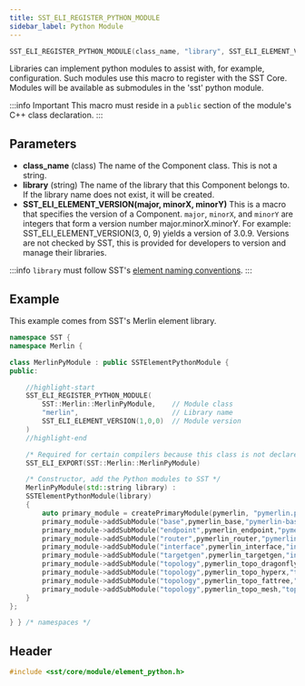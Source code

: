 ```yaml
---
title: SST_ELI_REGISTER_PYTHON_MODULE
sidebar_label: Python Module
---
```


```cpp
SST_ELI_REGISTER_PYTHON_MODULE(class_name, "library", SST_ELI_ELEMENT_VERSION(major, minorX, minorY) )
```

Libraries can implement python modules to assist with, for example, configuration. Such modules use this macro to register with the SST Core. Modules will be available as submodules in the 'sst' python module.

:::info Important
This macro must reside in a `public` section of the module's C++ class declaration.
:::


## Parameters

* **class_name** (class) The name of the Component class. This is not a string.
* **library** (string) The name of the library that this Component belongs to. If the library name does not exist, it will be created.
* **SST_ELI_ELEMENT_VERSION(major, minorX, minorY)** This is a macro that specifies the version of a Component. `major`, `minorX`, and `minorY` are integers that form a version number major.minorX.minorY. For example: SST_ELI_ELEMENT_VERSION(3, 0, 9) yields a version of 3.0.9. Versions are not checked by SST, this is provided for developers to version and manage their libraries.

:::info
`library` must follow SST's [element naming conventions](../../../guides/dev/naming.md).
:::

## Example

This example comes from SST's Merlin element library.
```cpp
namespace SST {
namespace Merlin {

class MerlinPyModule : public SSTElementPythonModule {
public:

    //highlight-start
    SST_ELI_REGISTER_PYTHON_MODULE(
        SST::Merlin::MerlinPyModule,    // Module class
        "merlin",                       // Library name
        SST_ELI_ELEMENT_VERSION(1,0,0)  // Module version
    )
    //highlight-end

    /* Required for certain compilers because this class is not declared in a header file */
    SST_ELI_EXPORT(SST::Merlin::MerlinPyModule)

    /* Constructor, add the Python modules to SST */
    MerlinPyModule(std::string library) :
    SSTElementPythonModule(library)
    {
        auto primary_module = createPrimaryModule(pymerlin, "pymerlin.py");
        primary_module->addSubModule("base",pymerlin_base,"pymerlin-base.py");
        primary_module->addSubModule("endpoint",pymerlin_endpoint,"pymerlin-endpoint.py");
        primary_module->addSubModule("router",pymerlin_router,"pymerlin-router.py");
        primary_module->addSubModule("interface",pymerlin_interface,"interfaces/pymerlin-interface.py");
        primary_module->addSubModule("targetgen",pymerlin_targetgen,"interfaces/pymerlin-targetgen.py");
        primary_module->addSubModule("topology",pymerlin_topo_dragonfly,"topology/pymerlin-topo-dragonfly.py");
        primary_module->addSubModule("topology",pymerlin_topo_hyperx,"topology/pymerlin-topo-hyperx.py");
        primary_module->addSubModule("topology",pymerlin_topo_fattree,"topology/pymerlin-topo-fattree.py");
        primary_module->addSubModule("topology",pymerlin_topo_mesh,"topology/pymerlin-topo-mesh.py");        
    }
};

} } /* namespaces */
```

## Header
```cpp
#include <sst/core/module/element_python.h>
```
